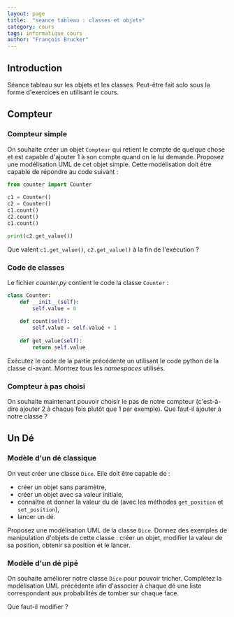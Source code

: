 ```yaml
---
layout: page
title:  "séance tableau : classes et objets"
category: cours
tags: informatique cours 
author: "François Brucker"
---
```


## Introduction

Séance tableau sur les objets et les classes. Peut-être fait solo sous la forme d'exercices en utilisant le cours.

## Compteur

### Compteur simple

On souhaite créer un objet `Compteur` qui retient le compte de quelque chose et est capable d'ajouter 1 à son
compte quand on le lui demande.
Proposez une modélisation UML de cet objet simple. Cette modélisation doit être capable de répondre au code suivant :

``` python
from counter import Counter
    
c1 = Counter()
c2 = Counter()
c1.count()
c2.count()
c1.count()

print(c2.get_value())
```

Que valent `c1.get_value()`, `c2.get_value()` à la fin de l'exécution ?

### Code de classes

Le fichier *counter.py* contient le code la classe `Counter` :

``` python
class Counter:
    def __init__(self):
        self.value = 0
           
    def count(self):
        self.value = self.value + 1
    
    def get_value(self):
        return self.value
```

Exécutez le code de la partie précédente un utilisant le code python de la classe ci-avant. Montrez tous les *namespaces* utilisés.

### Compteur à pas choisi

On souhaite maintenant pouvoir choisir le pas de notre compteur (c'est-à-dire ajouter 2 à chaque fois plutôt que 1 par
exemple). Que faut-il ajouter à notre classe ?

## Un Dé

### Modèle d'un dé classique

On veut créer une classe `Dice`. Elle doit être capable de :

* créer un objet sans paramètre,
* créer un objet avec sa valeur initiale,
* connaître et donner la valeur du dé (avec les méthodes `get_position` et `set_position`),
* lancer un dé.

Proposez une modélisation UML de la classe `Dice`. Donnez des exemples de manipulation d'objets de cette classe :
créer un objet, modifier la valeur de sa position, obtenir sa position et le lancer.

### Modèle d'un dé pipé

On souhaite améliorer notre classe `Dice` pour pouvoir tricher. Complétez la modélisation UML précédente afin
d'associer à chaque dé une liste correspondant aux probabilités de tomber sur chaque face.

Que faut-il modifier ?
